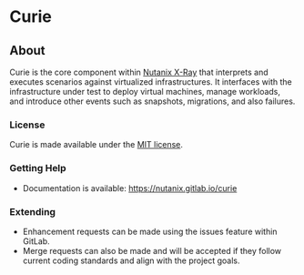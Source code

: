 # Curie

## About
Curie is the core component within [Nutanix X-Ray](http://www.nutanix.com/xray)
that interprets and executes scenarios against virtualized infrastructures. It 
interfaces with the infrastructure under test to deploy virtual machines,
manage workloads, and introduce other events such as snapshots, migrations, and
also failures.

### License
Curie is made available under the [MIT license](LICENSE.md).

### Getting Help
* Documentation is available: https://nutanix.gitlab.io/curie

### Extending
* Enhancement requests can be made using the issues feature within GitLab.
* Merge requests can also be made and will be accepted if they follow current
coding standards and align with the project goals. 
